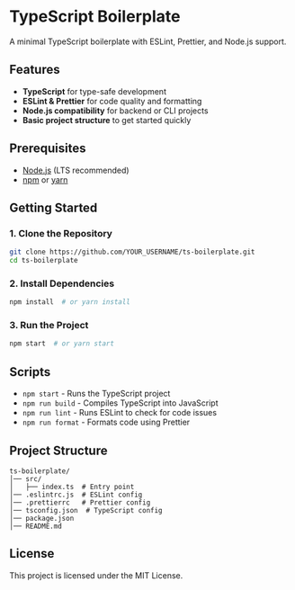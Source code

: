 # TypeScript Boilerplate

A minimal TypeScript boilerplate with ESLint, Prettier, and Node.js support.

## Features
- **TypeScript** for type-safe development
- **ESLint & Prettier** for code quality and formatting
- **Node.js compatibility** for backend or CLI projects
- **Basic project structure** to get started quickly

## Prerequisites
- [Node.js](https://nodejs.org/) (LTS recommended)
- [npm](https://www.npmjs.com/) or [yarn](https://yarnpkg.com/)

## Getting Started

### 1. Clone the Repository
```sh
git clone https://github.com/YOUR_USERNAME/ts-boilerplate.git
cd ts-boilerplate
```

### 2. Install Dependencies
```sh
npm install  # or yarn install
```

### 3. Run the Project
```sh
npm start  # or yarn start
```

## Scripts
- `npm start` - Runs the TypeScript project
- `npm run build` - Compiles TypeScript into JavaScript
- `npm run lint` - Runs ESLint to check for code issues
- `npm run format` - Formats code using Prettier

## Project Structure
```
ts-boilerplate/
│── src/
│   ├── index.ts  # Entry point
│── .eslintrc.js  # ESLint config
│── .prettierrc   # Prettier config
│── tsconfig.json  # TypeScript config
│── package.json
│── README.md
```

## License
This project is licensed under the MIT License.

